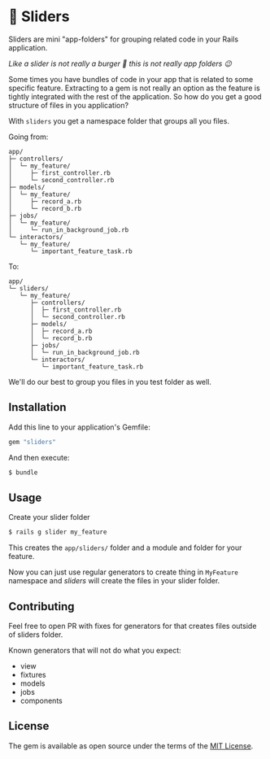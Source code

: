 # 🍔 Sliders
Sliders are mini "app-folders" for grouping related code in your Rails application.

*Like a slider is not really a burger 🍔 this is not really app folders 😉*

Some times you have bundles of code in your app that is related to some specific feature.
Extracting to a gem is not really an option as the feature is tightly integrated with the rest of the application. So how do you get a good structure of files in you application?

With `sliders` you get a namespace folder that groups all you files.

Going from:
```plain
app/
├─ controllers/
│  └─ my_feature/
│     ├─ first_controller.rb
│     └─ second_controller.rb
├─ models/
│  └─ my_feature/
│     ├─ record_a.rb
│     └─ record_b.rb
├─ jobs/
│  └─ my_feature/
│     └─ run_in_background_job.rb
└─ interactors/
   └─ my_feature/
      └─ important_feature_task.rb
```

To:
```plain
app/
└─ sliders/
   └─ my_feature/
      ├─ controllers/
      │  ├─ first_controller.rb
      │  └─ second_controller.rb
      ├─ models/
      │  ├─ record_a.rb
      │  └─ record_b.rb
      ├─ jobs/
      │  └─ run_in_background_job.rb
      └─ interactors/
         └─ important_feature_task.rb
```

We'll do our best to group you files in you test folder as well.

## Installation
Add this line to your application's Gemfile:

```ruby
gem "sliders"
```

And then execute:
```bash
$ bundle
```

## Usage
Create your slider folder
```bash
$ rails g slider my_feature
```

This creates the `app/sliders/` folder and a module and folder for your feature.

Now you can just use regular generators to create thing in `MyFeature` namespace and *sliders* will create the files in your slider folder.

## Contributing
Feel free to open PR with fixes for generators for that creates files outside of sliders folder.

Known generators that will not do what you expect:
- view
- fixtures
- models
- jobs
- components

## License
The gem is available as open source under the terms of the [MIT License](https://opensource.org/licenses/MIT).
